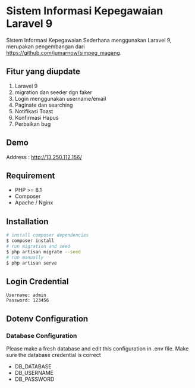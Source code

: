# Sistem Informasi Kepegawaian Laravel 9
Sistem Informasi Kepegawaian Sederhana menggunakan Laravel 9, merupakan pengembangan dari https://github.com/jumarnow/simpeg_magang.
## Fitur yang diupdate
1. Laravel 9
2. migration dan seeder dgn faker
3. Login menggunakan username/email
4. Paginate dan searching
5. Notifikasi Toast
6. Konfirmasi Hapus
7. Perbaikan bug

## Demo
Address : http://13.250.112.156/
## Requirement
- PHP >= 8.1
- Composer
- Apache / Nginx

## Installation

``` bash
# install composer dependencies
$ composer install
# run migration and seed
$ php artisan migrate --seed
# run manually
$ php artisan serve
```

## Login Credential
```
Username: admin
Password: 123456
```

## Dotenv Configuration
### Database Configuration
Please make a fresh database and edit this configuration in .env file. Make sure the database credential is correct
- DB_DATABASE
- DB_USERNAME
- DB_PASSWORD
